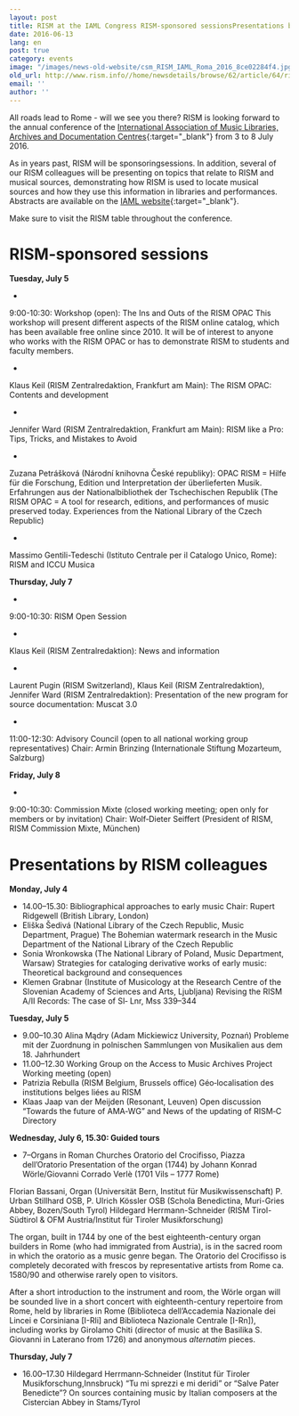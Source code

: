 ```yaml
---
layout: post
title: RISM at the IAML Congress RISM-sponsored sessionsPresentations by RISM colleagues
date: 2016-06-13
lang: en
post: true
category: events
image: "/images/news-old-website/csm_RISM_IAML_Roma_2016_8ce02284f4.jpg"
old_url: http://www.rism.info//home/newsdetails/browse/62/article/64/rism-at-the-iaml-congress.html
email: ''
author: ''
---
```



All roads lead to Rome - will we see you there? RISM is looking forward to the annual conference of the [International Association of Music Libraries, Archives and Documentation Centres](http://www.iaml2016.org/){:target="_blank"} from 3 to 8 July 2016.

As in years past, RISM will be sponsoringsessions. In addition, several of our RISM colleagues will be presenting on topics that relate to RISM and musical sources, demonstrating how RISM is used to locate musical sources and how they use this information in libraries and performances. Abstracts are available on the [IAML website](http://www.iaml.info/congresses/2016-rome){:target="_blank"}.

Make sure to visit the RISM table throughout the conference.

# RISM-sponsored sessions

**Tuesday, July 5**

-

9:00-10:30: Workshop (open): The Ins and Outs of the RISM OPAC
This workshop will present different aspects of the RISM online catalog, which has been available free online since 2010. It will be of interest to anyone who works with the RISM OPAC or has to demonstrate RISM to students and faculty members.


-

Klaus Keil (RISM Zentralredaktion, Frankfurt am Main): The RISM OPAC: Contents and development


-

Jennifer Ward (RISM Zentralredaktion, Frankfurt am Main): RISM like a Pro: Tips, Tricks, and Mistakes to Avoid


-

Zuzana Petrášková (Národní knihovna České republiky): OPAC RISM = Hilfe für die Forschung, Edition und Interpretation der überlieferten Musik. Erfahrungen aus der Nationalbibliothek der Tschechischen Republik (The RISM OPAC = A tool for research, editions, and performances of music preserved today. Experiences from the National Library of the Czech Republic)


-

Massimo Gentili-Tedeschi (Istituto Centrale per il Catalogo Unico, Rome): RISM and ICCU Musica



**Thursday, July 7**

-

9:00-10:30: RISM Open Session


-

Klaus Keil (RISM Zentralredaktion): News and information


-

Laurent Pugin (RISM Switzerland), Klaus Keil (RISM Zentralredaktion), Jennifer Ward (RISM Zentralredaktion): Presentation of the new program for source documentation: Muscat 3.0



-

11:00-12:30: Advisory Council (open to all national working group representatives)
Chair: Armin Brinzing (Internationale Stiftung Mozarteum, Salzburg)



**Friday, July 8**

-

9:00-10:30: Commission Mixte (closed working meeting; open only for members or by invitation)
Chair: Wolf‐Dieter Seiffert (President of RISM, RISM Commission Mixte, München)









# Presentations by RISM colleagues

**Monday, July 4**

- 14.00–15.30: Bibliographical approaches to early music
Chair: Rupert Ridgewell (British Library, London)
- Eliška Šedivá (National Library of the Czech Republic, Music Department, Prague)
The Bohemian watermark research in the Music Department of the National Library of the Czech Republic
- Sonia Wronkowska (The National Library of Poland, Music Department, Warsaw)
Strategies for cataloging derivative works of early music: Theoretical background and consequences
- Klemen Grabnar (Institute of Musicology at the Research Centre of the Slovenian Academy of Sciences and Arts, Ljubljana)
Revising the RISM A/II Records: The case of SI‐ Lnr, Mss 339–344

**Tuesday, July 5**

- 9.00–10.30 Alina Mądry (Adam Mickiewicz University, Poznań)
Probleme mit der Zuordnung in polnischen Sammlungen von Musikalien aus dem 18. Jahrhundert
- 11.00–12.30 Working Group on the Access to Music Archives Project
Working meeting (open)
- Patrizia Rebulla (RISM Belgium, Brussels office)
Géo‐localisation des institutions belges liées au RISM
- Klaas Jaap van der Meijden (Resonant, Leuven)
Open discussion “Towards the future of AMA‐WG” and News of the updating of RISM‐C Directory

**Wednesday, July 6, 15.30: Guided tours**

- 7–Organs in Roman Churches
Oratorio del Crocifisso, Piazza dell’Oratorio
Presentation of the organ (1744) by Johann Konrad Wörle/Giovanni Corrado Verlè (1701 Vils – 1777 Rome)

Florian Bassani, Organ (Universität Bern, Institut für Musikwissenschaft)
P. Urban Stillhard OSB, P. Ulrich Kössler OSB (Schola Benedictina, Muri-Gries Abbey, Bozen/South Tyrol)
Hildegard Herrmann-Schneider (RISM Tirol-Südtirol & OFM Austria/Institut für Tiroler Musikforschung)

The organ, built in 1744 by one of the best eighteenth-century organ builders in Rome (who had immigrated from Austria), is in the sacred room in which the oratorio as a music genre began. The Oratorio del Crocifisso is completely decorated with frescos by representative artists from Rome ca. 1580/90 and otherwise rarely open to visitors.

After a short introduction to the instrument and room, the Wörle organ will be sounded live in a short concert with eighteenth-century repertoire from Rome, held by libraries in Rome (Biblioteca dell’Accademia Nazionale dei Lincei e Corsiniana [I-Rli] and Biblioteca Nazionale Centrale [I-Rn]), including works by Girolamo Chiti (director of music at the Basilika S. Giovanni in Laterano from 1726) and anonymous _alternatim_ pieces.

**Thursday, July 7**

- 16.00–17.30
Hildegard Herrmann‐Schneider (Institut für Tiroler Musikforschung,Innsbruck)
“Tu mi sprezzi e mi deridi” or “Salve Pater Benedicte”? On sources containing music by Italian composers at the Cistercian Abbey in Stams/Tyrol

<script type="text/javascript">var switchTo5x=true;</script><script type="text/javascript" src="http://w.sharethis.com/button/buttons.js"></script><script type="text/javascript">stLight.options({publisher: "9b601438-1ce1-49d8-bfd7-9cff5df54c17", doNotHash: false, doNotCopy: false, hashAddressBar: false});</script>